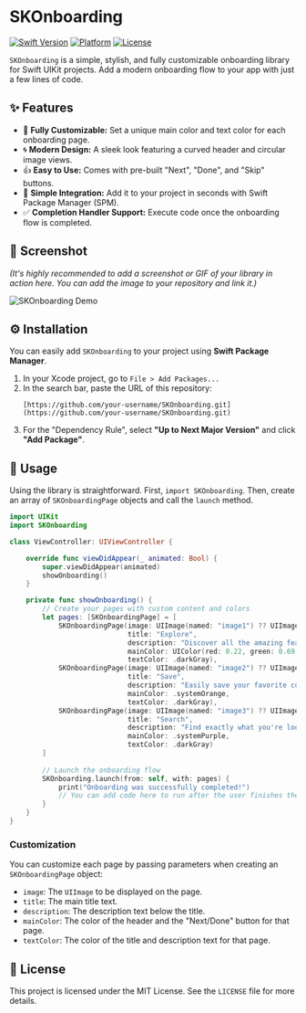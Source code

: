 # SKOnboarding

[![Swift Version](https://img.shields.io/badge/Swift-5.9-orange.svg)](https://swift.org)
[![Platform](https://img.shields.io/badge/Platform-iOS%2013%2B-blue.svg)](https://developer.apple.com/ios/)
[![License](https://img.shields.io/badge/License-MIT-lightgrey.svg)](https://opensource.org/licenses/MIT)

`SKOnboarding` is a simple, stylish, and fully customizable onboarding library for Swift UIKit projects. Add a modern onboarding flow to your app with just a few lines of code.

## ✨ Features

-   🎨 **Fully Customizable:** Set a unique main color and text color for each onboarding page.
-   🌀 **Modern Design:** A sleek look featuring a curved header and circular image views.
-   👍 **Easy to Use:** Comes with pre-built "Next", "Done", and "Skip" buttons.
-   🧩 **Simple Integration:** Add it to your project in seconds with Swift Package Manager (SPM).
-   ✅ **Completion Handler Support:** Execute code once the onboarding flow is completed.

## 📸 Screenshot

*(It's highly recommended to add a screenshot or GIF of your library in action here. You can add the image to your repository and link it.)*

![SKOnboarding Demo](https://i.imgur.com/gK9Jg0h.jpg)

## ⚙️ Installation

You can easily add `SKOnboarding` to your project using **Swift Package Manager**.

1.  In your Xcode project, go to `File > Add Packages...`
2.  In the search bar, paste the URL of this repository:
    ```
    [https://github.com/your-username/SKOnboarding.git](https://github.com/your-username/SKOnboarding.git)
    ```
3.  For the "Dependency Rule", select **"Up to Next Major Version"** and click **"Add Package"**.

## 🚀 Usage

Using the library is straightforward. First, `import SKOnboarding`. Then, create an array of `SKOnboardingPage` objects and call the `launch` method.

```swift
import UIKit
import SKOnboarding

class ViewController: UIViewController {

    override func viewDidAppear(_ animated: Bool) {
        super.viewDidAppear(animated)
        showOnboarding()
    }

    private func showOnboarding() {
        // Create your pages with custom content and colors
        let pages: [SKOnboardingPage] = [
            SKOnboardingPage(image: UIImage(named: "image1") ?? UIImage(),
                             title: "Explore",
                             description: "Discover all the amazing features our app has to offer.",
                             mainColor: UIColor(red: 0.22, green: 0.69, blue: 0.45, alpha: 1.00),
                             textColor: .darkGray),
            SKOnboardingPage(image: UIImage(named: "image2") ?? UIImage(),
                             title: "Save",
                             description: "Easily save your favorite content to your profile for later.",
                             mainColor: .systemOrange,
                             textColor: .darkGray),
            SKOnboardingPage(image: UIImage(named: "image3") ?? UIImage(),
                             title: "Search",
                             description: "Find exactly what you're looking for with our advanced search.",
                             mainColor: .systemPurple,
                             textColor: .darkGray)
        ]
        
        // Launch the onboarding flow
        SKOnboarding.launch(from: self, with: pages) {
            print("Onboarding was successfully completed!")
            // You can add code here to run after the user finishes the onboarding.
        }
    }
}
```

### Customization

You can customize each page by passing parameters when creating an `SKOnboardingPage` object:

-   `image`: The `UIImage` to be displayed on the page.
-   `title`: The main title text.
-   `description`: The description text below the title.
-   `mainColor`: The color of the header and the "Next/Done" button for that page.
-   `textColor`: The color of the title and description text for that page.

## 📝 License

This project is licensed under the MIT License. See the `LICENSE` file for more details.
